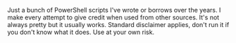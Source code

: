 Just a bunch of PowerShell scripts I've wrote or borrows over the years. I make every attempt to give credit when used from other sources. It's not always pretty but it usually works. Standard disclaimer applies, don't run it if you don't know what it does. Use at your own risk.
